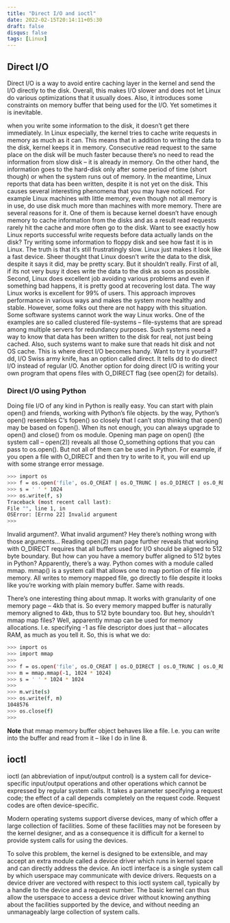 ```yaml
---
title: "Direct I/O and ioctl"
date: 2022-02-15T20:14:11+05:30
draft: false
disqus: false
tags: [Linux]
---
```

## Direct I/O
Direct I/O is a way to avoid entire caching layer in the kernel and send the I/O directly to the disk. Overall, this makes I/O slower and does not let Linux do various optimizations that it usually does. Also, it
introduces some constraints on memory buffer that being used for the I/O. Yet sometimes it is inevitable.

when you write some information to the disk, it doesn’t get there immediately. In Linux especially, the
kernel tries to cache write requests in memory as much as it can. This means that in addition to writing the data to the disk,
kernel keeps it in memory. Consecutive read request to the same place on the disk will be much faster because there’s no need
to read the information from slow disk – it is already in memory. On the other hand, the information goes to the hard-disk only
after some period of time (short though) or when the system runs out of memory. In the meantime, Linux reports that data has
been written, despite it is not yet on the disk.
This causes several interesting phenomena that you may have noticed. For example Linux machines with little memory, even
though not all memory is in use, do use disk much more than machines with more memory. There are several reasons for it.
One of them is because kernel doesn’t have enough memory to cache information from the disks and as a result read requests
rarely hit the cache and more often go to the disk.
Want to see exactly how Linux reports successful write requests before data actually lands on the disk? Try writing
some information to floppy disk and see how fast it is in Linux. The truth is that it’s still frustratingly slow. Linux
just makes it look like a fast device.
Sheer thought that Linux doesn’t write the data to the disk, despite it says it did, may be pretty scary. But it shouldn’t really.
First of all, if its not very busy it does write the data to the disk as soon as possible. Second, Linux does excellent job avoiding
various problems and even if something bad happens, it is pretty good at recovering lost data. The way Linux works is
excellent for 99% of users. This approach improves performance in various ways and makes the system more healthy and
stable.
However, some folks out there are not happy with this situation. Some software systems cannot work the way Linux works.
One of the examples are so called clustered file-systems – file-systems that are spread among multiple servers for redundancy
purposes. Such systems need a way to know that data has been written to the disk for real, not just being cached. Also, such
systems want to make sure that reads hit disk and not OS cache.
This is where direct I/O becomes handy. 
Want to try it yourself? dd, I/O Swiss army knife, has an option called direct. It tells dd to do direct I/O instead of regular I/O.
Another option for doing direct I/O is writing your own program that opens files with O_DIRECT flag (see open(2) for
details).

### Direct I/O using Python
Doing file I/O of any kind in Python is really easy. You can start with plain open() and friends, working with Python’s file
objects. by the way, Python’s open() resembles C‘s fopen() so closely that I can’t stop thinking that open() may be based on
fopen().
When its not enough, you can always upgrade to open() and close() from os module. Opening man page on open() (the system
call – open(2)) reveals all those O_something options that you can pass to os.open(). But not all of them can be used in Python.
For example, if you open a file with O_DIRECT and then try to write to it, you will end up with some strange error message.
```bash
>>> import os
>>> f = os.open('file', os.O_CREAT | os.O_TRUNC | os.O_DIRECT | os.O_RDWR)
>>> s = ' ' * 1024
>>> os.write(f, s)
Traceback (most recent call last):
File "", line 1, in
OSError: [Errno 22] Invalid argument
>>>
```
Invalid argument?. What invalid argument? Hey there’s nothing wrong with those arguments…
Reading open(2) man page further reveals that working with O_DIRECT requires that all buffers used for I/O should be
aligned to 512 byte boundary. But how can you have a memory buffer aligned to 512 bytes in Python?
Apparently, there’s a way. Python comes with a module called mmap. mmap() is a system call that allows one to map portion
of file into memory. All writes to memory mapped file, go directly to file despite it looks like you’re working with plain
memory buffer. Same with reads.

There’s one interesting thing about mmap. It works with granularity of one memory page – 4kb that is. So every memory
mapped buffer is naturally memory aligned to 4kb, thus to 512 byte boundary too. But hey, shouldn’t mmap map files?
Well, apparently mmap can be used for memory allocations. I.e. specifying -1 as file descriptor does just that – allocates RAM,
as much as you tell it. So, this is what we do:
``` bash
>>> import os
>>> import mmap
>>>
>>> f = os.open('file', os.O_CREAT | os.O_DIRECT | os.O_TRUNC | os.O_RDWR)
>>> m = mmap.mmap(-1, 1024 * 1024)
>>> s = ' ' * 1024 * 1024
>>>
>>> m.write(s)
>>> os.write(f, m)
1048576
>>> os.close(f)
>>>
```
**Note** that mmap memory buffer object behaves like a file. I.e. you can write into the buffer and read from it – like I do in line
8.

## ioctl
ioctl (an abbreviation of input/output control) is a system call for device-specific input/output operations and other operations which cannot be expressed by regular system calls. It takes a parameter specifying a request code; the effect of a call depends completely on the request code. Request codes are often device-specific.

Modern operating systems support diverse devices, many of which offer a large collection of facilities. Some of these facilities may not be foreseen by the kernel designer, and as a consequence it is difficult for a kernel to provide system calls for using the devices.

To solve this problem, the kernel is designed to be extensible, and may accept an extra module called a device driver which runs in kernel space and can directly address the device. An ioctl interface is a single system call by which userspace may communicate with device drivers. Requests on a device driver are vectored with respect to this ioctl system call, typically by a handle to the device and a request number. The basic kernel can thus allow the userspace to access a device driver without knowing anything about the facilities supported by the device, and without needing an unmanageably large collection of system calls.
